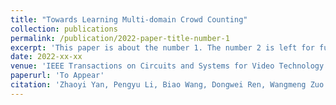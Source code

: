 ```yaml
---
title: "Towards Learning Multi-domain Crowd Counting"
collection: publications
permalink: /publication/2022-paper-title-number-1
excerpt: 'This paper is about the number 1. The number 2 is left for future work.'
date: 2022-xx-xx
venue: 'IEEE Transactions on Circuits and Systems for Video Technology'
paperurl: 'To Appear'
citation: 'Zhaoyi Yan, Pengyu Li, Biao Wang, Dongwei Ren, Wangmeng Zuo. &quot;Towards Learning Multi-domain Crowd Counting. &quot; <i>IEEE Transactions on Circuits and Systems for Video Technology</i>, 2022.'
---
```


